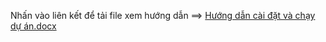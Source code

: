Nhấn vào liên kết để tải file xem hướng dẫn ==> [Hướng dẫn cài đặt và chạy dự án.docx](https://github.com/user-attachments/files/20451531/H.ng.d.n.cai.d.t.va.ch.y.d.an.docx)
